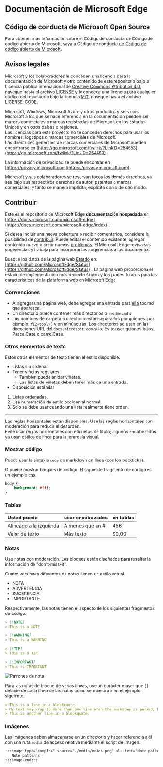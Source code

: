 # <a name="microsoft-edge-documentation"></a>Documentación de Microsoft Edge  

## <a name="microsoft-open-source-code-of-conduct"></a>Código de conducta de Microsoft Open Source  

Para obtener más información sobre el Código de conducta de Código de código abierto de Microsoft, vaya a Código de conducta [de Código de código abierto de Microsoft](CODE_OF_CONDUCT.md).  

## <a name="legal-notices"></a>Avisos legales  

Microsoft y los colaboradores le conceden una licencia para la documentación de Microsoft y otro contenido de este repositorio bajo la Licencia pública internacional de [Creative Commons Attribution 4.0](https://creativecommons.org/licenses/by/4.0/legalcode), navegue hasta el archivo [LICENSE](./LICENSE) y le conceda una licencia para cualquier código del repositorio bajo la licencia [MIT](https://opensource.org/licenses/MIT), navegue hasta el archivo [LICENSE-CODE.](./LICENSE-CODE)  

Microsoft, Windows, Microsoft Azure y otros productos y servicios Microsoft a los que se hace referencia en la documentación pueden ser marcas comerciales o marcas registradas de Microsoft en los Estados Unidos y en otros países o regiones.  
Las licencias para este proyecto no te conceden derechos para usar los nombres, logotipos o marcas comerciales de Microsoft.  
Las directrices generales de marcas comerciales de Microsoft pueden encontrarse en [https://go.microsoft.com/fwlink/?LinkID=254653](https://go.microsoft.com/fwlink/?LinkID=254653) .  

La información de privacidad se puede encontrar en [https://privacy.microsoft.com](https://privacy.microsoft.com) .  

Microsoft y sus colaboradores se reservan todos los demás derechos, ya sea bajo sus respectivos derechos de autor, patentes o marcas comerciales, y tanto de manera implícita, explícita como de otro modo.  

## <a name="contributing"></a>Contribuir  

Este es el repositorio de Microsoft Edge **documentación hospedada** en [https://docs.microsoft.com/microsoft-edge](https://docs.microsoft.com/microsoft-edge/index) .  

Si desea incluir una nueva cobertura o recibir comentarios, considere la posibilidad de [contribuir](./CONTRIBUTING.md).  Puede editar el contenido existente, agregar contenido nuevo o crear nuevos [problemas](https://github.com/MicrosoftDocs/edge-developer/issues).  El Microsoft Edge revisa sus sugerencias y trabaja para incorporar las sugerencias a los documentos.  

Busque los datos de la página web [Estado](https://developer.microsoft.com/microsoft-edge/status) en:  [https://github.com/MicrosoftEdge/Status](https://github.com/MicrosoftEdge/Status) .  La página web proporciona el estado de implementación más reciente `Status` y los planes futuros para las características de la plataforma web en Microsoft Edge.

### <a name="conventions"></a>Convenciones  

*   Al agregar una página web, debe agregar una entrada para [ella](./microsoft-edge/toc.yml) toc.md que aparezca.
*   Un directorio puede contener más directorios o `readme.md` s
*   Los nombres de carpeta o directorio están separados por guiones \(por ejemplo, `f12-tools` \) y en minúsculas.  Los directorios se usan en las direcciones URL del `docs.microsoft.com` sitio.  Evite usar guiones bajos, PascalCase o camelCase.  

### <a name="other-text-elements"></a>Otros elementos de texto  

Estos otros elementos de texto tienen el estilo disponible:  

*   Listas sin ordenar  
*   Tener viñetas regulares  
    *   También puede anidar viñetas.  
    *   Las listas de viñetas deben tener más de una entrada.  
*   Disposición estándar 
    
1.  Listas ordenadas.  
1.  Use numeración de estilo occidental normal.  
1.  Solo se debe usar cuando una lista realmente tiene orden.  
    
---  

Las reglas horizontales están disponibles.  Use las reglas horizontales con moderación para reducir el desorden.  
Evite usar reglas horizontales con etiquetas de título; algunos encabezados ya usan estilos de línea para la jerarquía visual.  

### <a name="displaying-code"></a>Mostrar código  

Puede usar la sintaxis `code` de markdown en línea \(con los backticks\).  

O puede mostrar bloques de código.  El siguiente fragmento de código es un ejemplo css.  

```css
body {
    background: #fff;
}
```  

### <a name="tables"></a>Tablas  

| Usted puede | usar encabezados | en tablas |  
|:--- |:--- |:--- |  
| Alineado a la izquierda | A menos que un # | 456 |  
| Valor de texto | Más texto | $0,00 |  

### <a name="notes"></a>Notas  

Use notas con moderación.  Los bloques están diseñados para resaltar la información de "don't-miss-it".  

Cuatro versiones diferentes de notas tienen un estilo actual.  

*   NOTA  
*   ADVERTENCIA  
*   SUGERENCIA  
*   IMPORTANTE  
    
Respectivamente, las notas tienen el aspecto de los siguientes fragmentos de código.  

```md
> [!NOTE]
> This is a NOTE  
```  

```md
> [!WARNING]
> This is a WARNING  
```  

```md
> [!TIP]
> This is a TIP  
```  

```md
> [!IMPORTANT]
> This is IMPORTANT  
```  

![Patrones de nota](./media/notes.png)

Para las notas de bloque de varias líneas, use un carácter mayor que \( \) delante de cada línea de las notas como se muestra `>` en el ejemplo siguiente.  

```md
> This is a line in a blockquote.  
> My text may wrap to more than one line when the markdown is parsed, but I must include all my information within a single \(sometimes very long line\) in the markdown.  
> This is another line in a blockquote.  
```  

### <a name="images"></a>Imágenes  

Las imágenes deben almacenarse en un directorio y hacer referencia a él con una ruta `media` de acceso relativa mediante el script de imagen.  

<!--  `![Note patterns](media/notes.png)`  -->  

```md
:::image type="complex" source="./media/notes.png" alt-text="Note patterns" lightbox="./media/notes.png":::
   Note patterns  
:::image-end:::  
```  
